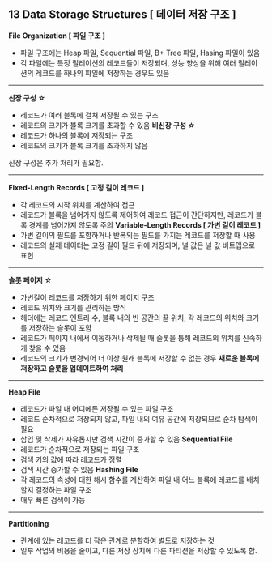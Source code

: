 ## 13 Data Storage Structures [ 데이터 저장 구조 ]

**File Organization [ 파일 구조 ]**
- 파일 구조에는 Heap 파일, Sequential 파일, B+ Tree 파일, Hasing 파일이 있음
- 각 파일에는 특정 릴레이션의 레코드들이 저장되며, 성능 향상을 위해 여러 릴레이션의 레코드를 하나의 파일에 저장하는 경우도 있음

---
**신장 구성 ☆**
- 레코드가 여러 블록에 걸쳐 저장될 수 있는 구조
- 레코드의 크기가 블록 크기를 초과할 수 있음
**비신장 구성 ☆**
- 레코드가 하나의 블록에 저장되는 구조
- 레코드의 크기가 블록 크기를 초과하지 않음

신장 구성은 추가 처리가 필요함.

---
**Fixed-Length Records [ 고정 길이 레코드 ]**
- 각 레코드의 시작 위치를 계산하여 접근
- 레코드가 블록을 넘어가지 않도록 제어하여 레코드 접근이 간단하지만, 레코드가 블록 경계를 넘어가지 않도록 주의
**Variable-Length Records [ 가변 길이 레코드 ]**
- 가변 길이의 필드를 포함하거나 반복되는 필드를 가지는 레코드를 저장할 때 사용
- 레코드의 실제 데이터는 고정 길이 필드 뒤에 저장되며, 널 값은 널 값 비트맵으로 표현

---
**슬롯 페이지 ☆**
- 가변길이 레코드를 저장하기 위한 페이지 구조
- 레코드 위치와 크기를 관리하는 방식
- 헤더에는 레코드 엔트리 수, 블록 내의 빈 공간의 끝 위치, 각 레코드의 위치와 크기를 저장하는 슬롯이 포함
- 레코드가 페이지 내에서 이동하거나 삭제될 때 슬롯을 통해 레코드의 위치를 신속하게 찾을 수 있음
- 레코드의 크기가 변경되어 더 이상 원래 블록에 저장할 수 없는 경우 **새로운 블록에 저장하고 슬롯을 업데이트하여 처리**

---
**Heap File**
- 레코드가 파일 내 어디에든 저장될 수 있는 파일 구조
- 레코드 순차적으로 저장되지 않고, 파일 내의 여유 공간에 저장되므로 순차 탐색이 필요
- 삽입 및 삭제가 자유롭지만 검색 시간이 증가할 수 있음
**Sequential File**
- 레코드가 순차적으로 저장되는 파일 구조
- 검색 키의 값에 따라 레코드가 정렬
- 검색 시간 증가할 수 있음
**Hashing File**
- 각 레코드의 속성에 대한 해시 함수를 계산하여 파일 내 어느 블록에 레코드를 배치할지 결정하는 파일 구조
- 매우 빠른 검색이 가능

---
**Partitioning**
- 관계에 있는 레코드를 더 작은 관계로 분할하여 별도로 저장하는 것
- 일부 작업의 비용을 줄이고, 다른 저장 장치에 다른 파티션을 저장할 수 있도록 함.